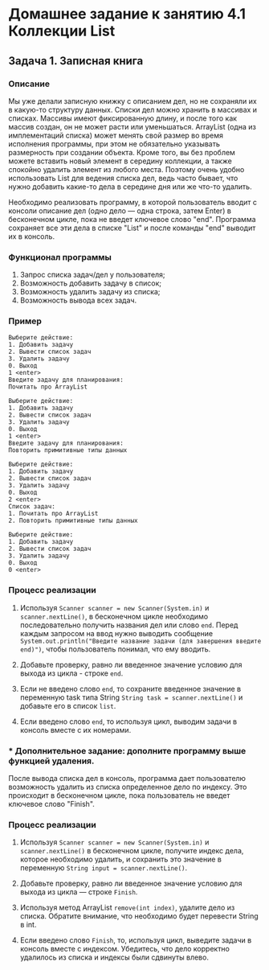 # Домашнее задание к занятию 4.1 Коллекции List
## Задача 1. Записная книга

### Описание
Мы уже делали записную книжку с описанием дел, но не сохраняли их в какую-то структуру данных. Списки дел можно хранить в
массивах и списках. Массивы имеют фиксированную длину, и после того как массив создан, он не может расти или уменьшаться.
ArrayList (одна из имплементаций списка) может менять свой размер во время исполнения программы, при этом не обязательно указывать размерность при создании объекта.
Кроме того, вы без проблем можете вставить новый элемент в середину коллекции, а также спокойно удалить элемент из любого места.
Поэтому очень удобно использовать List для ведения списка дел, ведь часто бывает, что нужно добавить какие-то дела в середине дня или же что-то удалить.

Необходимо реализовать программу, в которой пользователь вводит с консоли описание дел (одно дело — одна строка, затем Enter) в бесконечном цикле, пока не введет ключевое слово "end". Программа сохраняет все эти дела в списке "List" и после команды "end" выводит их в консоль.

### Функционал программы
1. Запрос списка задач/дел у пользователя;
2. Возможность добавить задачу в список;
2. Возможность удалить задачу из списка;
3. Возможность вывода всех задач.

### Пример
```
Выберите действие:
1. Добавить задачу
2. Вывести список задач
3. Удалить задачу
0. Выход
1 <enter>
Введите задачу для планирования:
Почитать про ArrayList

Выберите действие:
1. Добавить задачу
2. Вывести список задач
3. Удалить задачу
0. Выход
1 <enter>
Введите задачу для планирования:
Повторить примитивные типы данных

Выберите действие:
1. Добавить задачу
2. Вывести список задач
3. Удалить задачу
0. Выход
2 <enter>
Список задач:
1. Почитать про ArrayList
2. Повторить примитивные типы данных

Выберите действие:
1. Добавить задачу
2. Вывести список задач
3. Удалить задачу
0. Выход
0 <enter>
```

### Процесс реализации
1. Используя `Scanner scanner = new Scanner(System.in)` и `scanner.nextLine()`, в бесконечном цикле необходимо последовательно получить названия дел или слово `end`.
   Перед каждым запросом на ввод нужно выводить сообщение `System.out.println("Введите название задачи (для завершения введите end)")`, чтобы пользователь понимал, что ему вводить.

2. Добавьте проверку, равно ли введенное значение условию для выхода из цикла - строке `end`.

3. Если не введено слово `end`, то сохраните введенное значение в переменную task типа String `String task = scanner.nextLine()` и добавьте его в список `list`.

4. Если введено слово `end`, то используя цикл, выводим задачи в консоль вместе с их номерами.

### * Дополнительное задание: дополните программу выше функцией удаления.

После вывода списка дел в консоль, программа дает пользователю возможность удалить из списка определенное дело по индексу.
Это происходит в бесконечном цикле, пока пользователь не введет ключевое слово "Finish".

### Процесс реализации

1. Используя `Scanner scanner = new Scanner(System.in)` и `scanner.nextLine()` в бесконечном цикле, получите
   индекс дела, которое необходимо удалить, и сохранить это значение в переменную `String input = scanner.nextLine()`.

2. Добавьте проверку, равно ли введенное значение условию для выхода из цикла — строке `Finish`.

3. Используя метод ArrayList `remove(int index)`, удалите дело из списка. Обратите внимание, что необходимо будет перевести String в int.

4. Если введено слово `Finish`, то, используя цикл, выведите задачи в консоль вместе с индексом. Убедитесь, что дело корректно удалилось из списка и индексы были сдвинуты влево.